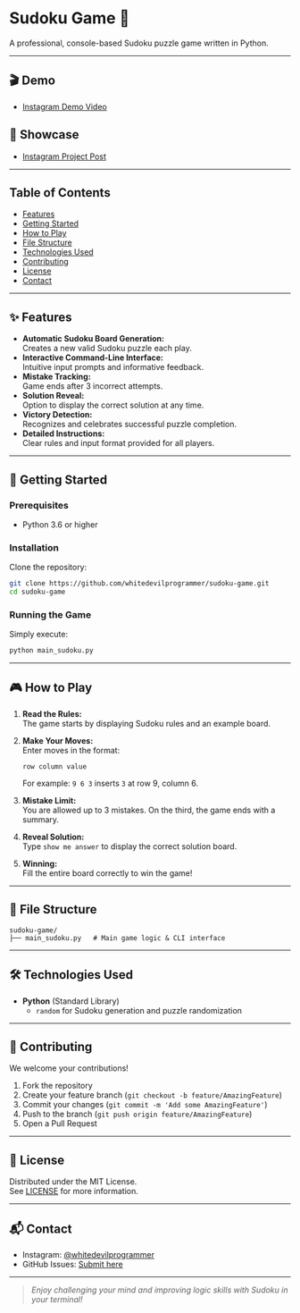 # Sudoku Game 🧩

A professional, console-based Sudoku puzzle game written in Python.

---

## 🎬 Demo

- [Instagram Demo Video](https://www.instagram.com/reel/CY_6cVHB8iN/?utm_source=ig_web_copy_link&igsh=MzRlODBiNWFlZA==)

## 📸 Showcase

- [Instagram Project Post](https://www.instagram.com/p/CY_8Y1-py69/?utm_source=ig_web_copy_link&igsh=MzRlODBiNWFlZA==)

---

## Table of Contents

- [Features](#features)
- [Getting Started](#getting-started)
- [How to Play](#how-to-play)
- [File Structure](#file-structure)
- [Technologies Used](#technologies-used)
- [Contributing](#contributing)
- [License](#license)
- [Contact](#contact)

---

## ✨ Features

- **Automatic Sudoku Board Generation:**  
  Creates a new valid Sudoku puzzle each play.
- **Interactive Command-Line Interface:**  
  Intuitive input prompts and informative feedback.
- **Mistake Tracking:**  
  Game ends after 3 incorrect attempts.
- **Solution Reveal:**  
  Option to display the correct solution at any time.
- **Victory Detection:**  
  Recognizes and celebrates successful puzzle completion.
- **Detailed Instructions:**  
  Clear rules and input format provided for all players.

---

## 🚀 Getting Started

### Prerequisites

- Python 3.6 or higher

### Installation

Clone the repository:
```bash
git clone https://github.com/whitedevilprogrammer/sudoku-game.git
cd sudoku-game
```

### Running the Game

Simply execute:
```bash
python main_sudoku.py
```

---

## 🎮 How to Play

1. **Read the Rules:**  
   The game starts by displaying Sudoku rules and an example board.

2. **Make Your Moves:**  
   Enter moves in the format:
   ```
   row column value
   ```
   For example: `9 6 3` inserts `3` at row 9, column 6.

3. **Mistake Limit:**  
   You are allowed up to 3 mistakes. On the third, the game ends with a summary.

4. **Reveal Solution:**  
   Type `show me answer` to display the correct solution board.

5. **Winning:**  
   Fill the entire board correctly to win the game!

---

## 📂 File Structure

```
sudoku-game/
├── main_sudoku.py   # Main game logic & CLI interface
```

---

## 🛠️ Technologies Used

- **Python** (Standard Library)
  - `random` for Sudoku generation and puzzle randomization

---

## 🤝 Contributing

We welcome your contributions!

1. Fork the repository
2. Create your feature branch (`git checkout -b feature/AmazingFeature`)
3. Commit your changes (`git commit -m 'Add some AmazingFeature'`)
4. Push to the branch (`git push origin feature/AmazingFeature`)
5. Open a Pull Request

---

## 📄 License

Distributed under the MIT License.  
See [LICENSE](LICENSE) for more information.

---

## 📬 Contact

- Instagram: [@whitedevilprogrammer](https://www.instagram.com/whitedevilprogrammer)
- GitHub Issues: [Submit here](https://github.com/whitedevilprogrammer/sudoku-game/issues)

---

> _Enjoy challenging your mind and improving logic skills with Sudoku in your terminal!_
